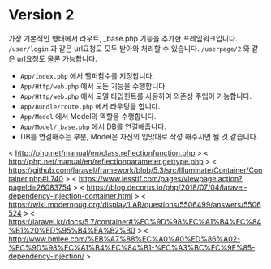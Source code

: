 # Version 2

가장 기본적인 형태에서 라우트, \_base.php 기능을 추가한 프레임워크입니다.
`/user/login` 과 같은 url요청도 모두 받아와 처리할 수 있습니다.
`/userpage/2` 와 같은 url요청도 물론 가능합니다.


- `App/index.php` 에서 헬퍼함수를 지정합니다.
- `App/Http/web.php` 에서 모든 기능을 수행합니다.
- `App/Http/web.php` 에서 모델 타입힌트를 사용하여 의존성 주입이 가능합니다.
- `App/Bundle/route.php` 에서 라우팅을 합니다.
- `App/Model` 에서 Model의 역할을 수행합니다.
- `App/Model/_base.php` 에서 DB를 연결해줍니다.
- DB를 연결해주는 부분, Model은 자신의 입맛대로 작성 해주시면 될 것 같습니다.

< http://php.net/manual/en/class.reflectionfunction.php >
< http://php.net/manual/en/reflectionparameter.gettype.php >
< https://github.com/laravel/framework/blob/5.3/src/Illuminate/Container/Container.php#L740 >
< https://www.lesstif.com/pages/viewpage.action?pageId=26083754 >
< https://blog.decorus.io/php/2018/07/04/laravel-dependency-injection-container.html >
< https://wiki.modernpug.org/display/LAR/questions/5506499/answers/5506524 >
< https://laravel.kr/docs/5.7/container#%EC%9D%98%EC%A1%B4%EC%84%B1%20%ED%95%B4%EA%B2%B0 >
< http://www.bmlee.com/%EB%A7%88%EC%A0%A0%ED%86%A02-%EC%9D%98%EC%A1%B4%EC%84%B1-%EC%A3%BC%EC%9E%85-dependency-injection/ >
